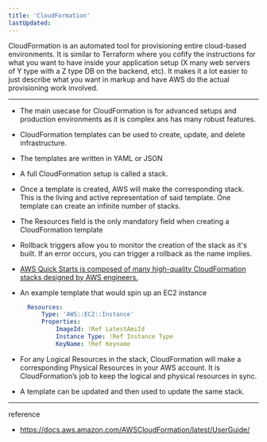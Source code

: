```yaml
---
title: 'CloudFormation'
lastUpdated: 
---
```


CloudFormation is an automated tool for provisioning entire cloud-based  environments. It is similar to Terraform where you cofify the instructions for what you want to have inside your application setup (X many web servers of Y type with a Z type DB on the backend, etc). It makes it a lot easier to just describe what you want in markup and have AWS do the actual provisioning work involved.

---

- The main usecase for CloudFormation is for advanced setups and production environments as it is complex ans has many robust features.
- CloudFormation templates can be used to create, update, and delete infrastructure.
- The templates are written in YAML or JSON
- A full CloudFormation setup is called a stack.
- Once a template is created, AWS will make the corresponding stack. This is the living and active representation of said template. One template can create an infinite number of stacks.
- The Resources field is the only mandatory field when creating a CloudFormation template
- Rollback triggers allow you to monitor the creation of the stack as it's built. If an error occurs, you can trigger a rollback as the name implies.
- [AWS Quick Starts is composed of many high-quality CloudFormation stacks designed by AWS engineers.](https://aws.amazon.com/quickstart/?quickstart-all.sort-by=item.additionalFields.updateDate&quickstart-all.sort-order=desc)
- An example template that would spin up an EC2 instance
  ```yml
    Resources:
        Type: 'AWS::EC2::Instance'
        Properties:
            ImageId: !Ref LatestAmiId
            Instance Type: !Ref Instance Type
            KeyName: !Ref Keyname
  ```

- For any Logical Resources in the stack, CloudFormation will make a corresponding Physical Resources in your AWS account. It is CloudFormation’s job to keep the logical and physical resources in sync.
- A template can be updated and then used to update the same stack.


---
reference
- https://docs.aws.amazon.com/AWSCloudFormation/latest/UserGuide/